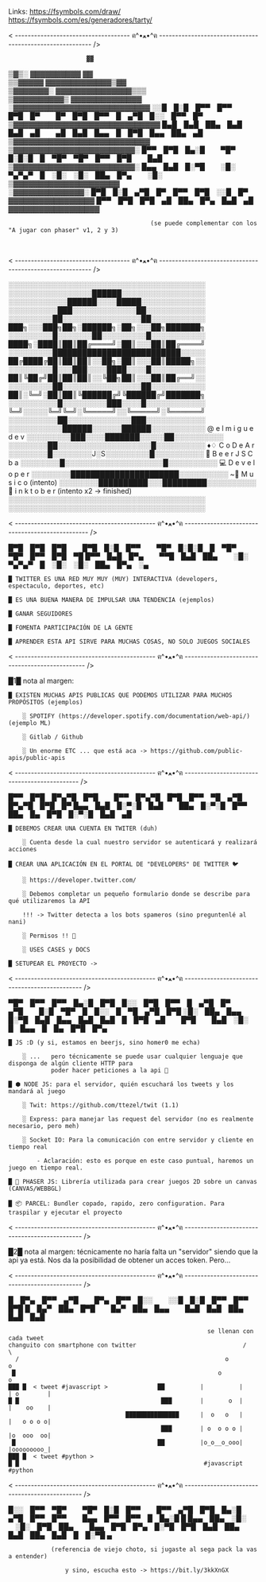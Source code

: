 Links: 
https://fsymbols.com/draw/
https://fsymbols.com/es/generadores/tarty/





< ------------------------------------ ฅ^•ﻌ•^ฅ --------------------------------------------------------- />

                                        
                                        
                          ▓▓            
   ▒▓▒░               ▓▓▓▓▓▓▓▓▓▓    ▓▓    
  ▒▒▓▓▓▓▓            ▓▓▓▓▓▓▓▓▓▓▓▓▓▒▓▓   
   ▒▓▓▓▓▓▓▓░        ▓▓▓▓▓▓▓▓▓▓▓▓▓▓▓▒▒▒     
     ▒▓▓▓▓▓▓▓▓▓▓▒   ▓▓▓▓▓▓▓▓▓▓▓▓▓▓      
      ░▓▓▓▓▓▓▓▓▓▓▓▓▓▓▓▓▓▓▓▓▓▓▓▓▓▓▓              ░░█ █░█ █▀▀ █▀▀ █▀█ █▀   █▀ █▀█ █▀▀ █ ▄▀█ █░░ █▀▀ █▀
    ▒▓▓▓▓▓▓▓▓▓▓▓▓▓▓▓▓▓▓▓▓▓▓▓▓▓▓▓▓▓              █▄█ █▄█ ██▄ █▄█ █▄█ ▄█   ▄█ █▄█ █▄▄ █ █▀█ █▄▄ ██▄ ▄█
     ▒▓▓▓▓▓▓▓▓▓▓▓▓▓▓▓▓▓▓▓▓▓▓▓▓▓▓▓       
       ▒▓▓▓▓▓▓▓▓▓▓▓▓▓▓▓▓▓▓▓▓▓▓▓▓░                   █▀▀ █▀█ █▄░█   ▀█▀ █░█░█ █ ▀█▀ ▀█▀ █▀▀ █▀█   █▄█
      ▒▓▓▓▓▓▓▓▓▓▓▓▓▓▓▓▓▓▓▓▓▓▓▓▓░                    █▄▄ █▄█ █░▀█   ░█░ ▀▄▀▄▀ █ ░█░ ░█░ ██▄ █▀▄   ░█░
        ▒▓▓▓▓▓▓▓▓▓▓▓▓▓▓▓▓▓▓▓▓▓          
             ░▓▓▓▓▓▓▓▓▓▓▓▓▓▓░                   █▀█ █░█ ▄▀█ █▀ █▀▀ █▀█ ░░█ █▀
         ▓▓▓▓▓▓▓▓▓▓▓▓▓▓▓▓▓                      █▀▀ █▀█ █▀█ ▄█ ██▄ █▀▄ █▄█ ▄█
     ▓▓▓▓▓▓▓▓▓▓▓▓▓▓▓▓▓▓                 
                                        
                                            (se puede complementar con los "A jugar con phaser" v1, 2 y 3)
                                        

   




< ------------------------------------ ฅ^•ﻌ•^ฅ --------------------------------------------------------- />


░░░░░░░░░░░░░░░░░░░░░░░░░░░░░░░░░░░░░░░░
░░░░░░░░░░░░░░░░░██████░░░░░░░░░░░░░░░░░
░░░░░░░░░░░░██████░░░░█████░░░░░░░░░░░░░
░░░░░░░░░░███░░░░░░░░░░░░░██░░░░░░░░░░░░
░░░░░░░░░██░░░░░░░░░░░░░░░░██░░░░░░░░░░░    ███╗░░░███╗██╗░██████╗░██╗░░░██╗███████╗
░░░░░░░░░█░░░░░░░██░░░░░░░░░█░░░░░░░░░░░    ████╗░████║██║██╔════╝░██║░░░██║██╔════╝
░░░░░░░░░██████████████████████████░░░░░    ██╔████╔██║██║██║░░██╗░██║░░░██║█████╗░░
░░░░░░░░░█░░░███░░░░████░░░░█░░░░░░░░░░░    ██║╚██╔╝██║██║██║░░╚██╗██║░░░██║██╔══╝░░  
░░░░░░░░░██░░░░░░░░░░░░░░░░██░░░░░░░░░░░    ██║░╚═╝░██║██║╚██████╔╝╚██████╔╝███████╗
░░░░░░░░░░█░░░░░░░░░███░░░░█░░░░░░░░░░░░    ╚═╝░░░░░╚═╝╚═╝░╚═════╝░░╚═════╝░╚══════╝
░░░░░░░░░░██░░░░░░░░░░░░░███░░░░░░░░░░░░    
░░░░░░░░░░░██████░░░░░░██████░░░░░░░░░░░    @ e l m i g u e d e v
░░░░░░░░░███░░░░███████░░░░░██░░░░░░░░░░    
░░░░░░░░██░░░░░░░░░░░░░░░░░░░█░░░░░░░░░░    ♦♢ C o D e A r 
░░░░░░░░█░░░░░░░░J░S░░░░░░░░░█░░░░░░░░░░    🍻 B e e r J S   C b a
░░░░░░░░█░░░░░░░░░░░░░░░░░░░░█░░░░░░░░░░    💻 D e v e l o p e r 
░░░░░░░░██████████████████████░░░░░░░░░░   ~🎵 M u s i c o (intento)
░░░░░░░░██████████░░░█████████░░░░░░░░░░    🎨 i n k t o b e r (intento x2 -> finished)
░░░░░░░░░░░░░░░░░░░░░░░░░░░░░░░░░░░░░░░░    
░░░░░░░░░░░░░░░░░░░░░░░░░░░░░░░░░░░░░░░░   

< -------------------------------------------- ฅ^•ﻌ•^ฅ ------------------------------------------------ />


█▀█ █▀█ █▀█   █▀█ █░█ █▀▀   ▀█▀ █░█░█ █ ▀█▀ ▀█▀ █▀▀ █▀█ ▀█
█▀▀ █▄█ █▀▄   ▀▀█ █▄█ ██▄   ░█░ ▀▄▀▄▀ █ ░█░ ░█░ ██▄ █▀▄ ░▄



    █ TWITTER ES UNA RED MUY MUY (MUY) INTERACTIVA (developers, espectaculo, deportes, etc)

    █ ES UNA BUENA MANERA DE IMPULSAR UNA TENDENCIA (ejemplos)

    █ GANAR SEGUIDORES
    
    █ FOMENTA PARTICIPACIÓN DE LA GENTE 

    █ APRENDER ESTA API SIRVE PARA MUCHAS COSAS, NO SOLO JUEGOS SOCIALES


< -------------------------------------------- ฅ^•ﻌ•^ฅ ----------------------------------------------- />

█1█ nota al margen: 

    █ EXISTEN MUCHAS APIS PUBLICAS QUE PODEMOS UTILIZAR PARA MUCHOS PROPÓSITOS (ejemplos)

        ░ SPOTIFY (https://developer.spotify.com/documentation/web-api/) (ejemplo ML)

        ░ Gitlab / Github

        ░ Un enorme ETC ... que está aca -> https://github.com/public-apis/public-apis


< -------------------------------------------- ฅ^•ﻌ•^ฅ --------------------------------------------- />


█▀▀ █▀█ █▀▄▀█ █▀█   █▀▀ █▀▄▀█ █▀█ █▀▀ ▀█ ▄▀█ █▀▄▀█ █▀█ █▀
█▄▄ █▄█ █░▀░█ █▄█   ██▄ █░▀░█ █▀▀ ██▄ █▄ █▀█ █░▀░█ █▄█ ▄█


    █ DEBEMOS CREAR UNA CUENTA EN TWITER (duh)

        ░ Cuenta desde la cual nuestro servidor se autenticará y realizará acciones

    █ CREAR UNA APLICACIÓN EN EL PORTAL DE "DEVELOPERS" DE TWITTER 🐦

        ░ https://developer.twitter.com/

        ░ Debemos completar un pequeño formulario donde se describe para qué utilizaremos la API

        !!! -> Twitter detecta a los bots spameros (sino preguntenlé al nani)

        ░ Permisos !! 🚨

        ░ USES CASES y DOCS

    █ SETUPEAR EL PROYECTO -> 

< -------------------------------------------- ฅ^•ﻌ•^ฅ ---------------------------------------------- />


▀█▀ █▀▀ █▀▀ █▄░█ █▀█ █░░ █▀█ █▀▀ █ ▄▀█ █▀   ▄▀█   █░█ ▀█▀ █ █░░ █ ▀█ ▄▀█ █▀█
░█░ ██▄ █▄▄ █░▀█ █▄█ █▄▄ █▄█ █▄█ █ █▀█ ▄█   █▀█   █▄█ ░█░ █ █▄▄ █ █▄ █▀█ █▀▄


    █ JS :D (y si, estamos en beerjs, sino homer0 me echa)

        ░ ...   pero técnicamente se puede usar cualquier lenguaje que disponga de algún cliente HTTP para 
                poder hacer peticiones a la api 🙊

    █ ⬢ NODE JS: para el servidor, quién escuchará los tweets y los mandará al juego

        ░ Twit: https://github.com/ttezel/twit (1.1)

        ░ Express: para manejar las request del servidor (no es realmente necesario, pero meh)

        ░ Socket IO: Para la comunicación con entre servidor y cliente en tiempo real

            - Aclaración: esto es porque en este caso puntual, haremos un juego en tiempo real.

    █ 🚀 PHASER JS: Librería utilizada para crear juegos 2D sobre un canvas (CANVAS/WEBBGL)

    █ 📦 PARCEL: Bundler copado, rapido, zero configuration. Para traspilar y ejecutar el proyecto


< -------------------------------------------- ฅ^•ﻌ•^ฅ ---------------------------------------------- />

█2█ nota al margen: 
    técnicamente no haría falta un "servidor" siendo que la api ya está. Nos da la posibilidad
    de obtener un acces token. Pero...

< -------------------------------------------- ฅ^•ﻌ•^ฅ ---------------------------------------------- />


█ █▀▄ █▀▀ ▄▀█   █▀▄ █▀▀ █░░   ░░█ █░█ █▀▀ █▀▀ █▀█
█ █▄▀ ██▄ █▀█   █▄▀ ██▄ █▄▄   █▄█ █▄█ ██▄ █▄█ █▄█


     
                                                            se llenan con cada tweet      
    changuito con smartphone con twitter                              /   \
      /                                                          o              o
     █                                                         o                   o
    ███ █  < tweet #javascript >              ██          |          |      | o        | 
    █ █                                        ███        |       o  |      |    oo    |
                                     ███████████████      |  o   o   |      |   o o o o| 
                                               ███        | o  o o o |      |o  ooo  oo|
     █                                        ██          |o_o__o_ooo|      |ooooooooo_| 
    ███ █  < tweet #python >                                              
    █ █                                                    #javascript         #python
    

< -------------------------------------------- ฅ^•ﻌ•^ฅ ---------------------------------------------- />



█░░ █▀▀ ▀█▀   ▀█▀ █░█ █▀▀   █▀▀ ▄▀█ █▀█ █▄░█ ▄▀█ █▀▀ █▀▀   █▄▄ █▀▀ █▀▀ █ █▄░█ █
█▄▄ ██▄ ░█░   ░█░ █▀█ ██▄   █▄▄ █▀█ █▀▄ █░▀█ █▀█ █▄█ ██▄   █▄█ ██▄ █▄█ █ █░▀█ ▄


                (referencia de viejo choto, si jugaste al sega pack la vas a entender)

                    y sino, escucha esto -> https://bit.ly/3kkXnGX
                    
                               